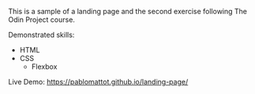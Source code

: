 This is a sample of a landing page and the second exercise following The Odin Project course.

Demonstrated skills:
- HTML
- CSS
    - Flexbox

Live Demo: https://pablomattot.github.io/landing-page/